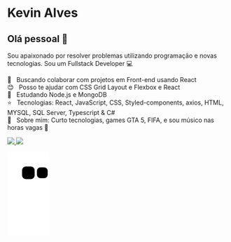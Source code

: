 # Kevin Alves
## Olá pessoal 👋
Sou apaixonado por resolver problemas utilizando programação e novas tecnologias.
Sou um Fullstack Developer :computer: <br />

 :blue_heart: &nbsp; Buscando colaborar com projetos em Front-end usando React
 <br/> :blush: &nbsp; Posso te ajudar com CSS Grid Layout e Flexbox e React 
 <br/> 📖 &nbsp; Estudando Node.js e MongoDB
 <br/> :star: &nbsp; Tecnologias: React, JavaScript, CSS, Styled-components, axios, HTML, MYSQL, SQL Server, Typescript & C#
 <br/> 💬  &nbsp; Sobre mim: Curto tecnologias, games GTA 5, FIFA, e sou músico nas horas vagas :guitar: <br/>

 <div>
  <a href="https://github.com/KevinAlvss">
  <img height="180em" src="https://github-readme-stats.vercel.app/api?username=KevinAlvss&show_icons=true&theme=nord&include_all_commits=true&count_private=true"/>
  <img height="180em" src="https://github-readme-stats.vercel.app/api/top-langs/?username=KevinAlvss&layout=compact&langs_count=7&theme=nord"/>
</div>
 
![Snake animation](https://github.com/rafaballerini/rafaballerini/blob/output/github-contribution-grid-snake.svg)
 
